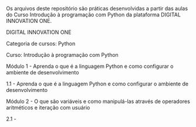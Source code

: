 Os arquivos deste repositório são práticas desenvolvidas a partir das aulas do Curso Introdução à programação com Python da plataforma DIGITAL INNOVATION ONE.

DIGITAL INNOVATION ONE

Categoria de cursos: Python

Curso: Introdução à programação com Python

Módulo 1 - Aprenda o que é a linguagem Python e como configurar o ambiente de desenvolvimento

1.1 - Aprenda o que é a linguagem Python e como configurar o ambiente de desenvolvimento

Módulo 2 - O que são variáveis e como manipulá-las através de operadores aritméticos e iteração com usuário

2.1 - 